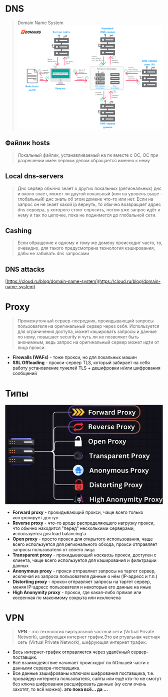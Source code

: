 # DNS
> Domain Name System
![Untitled](image-storage/Untitled%201%201.png)
## Файлик hosts
> Локальный файлик, устанавливаемый на пк вместе с ОС, ОС при разрешении имён первым делом обращается именно к нему
## Local dns-servers
> Днс сервер обычно знает о других локальных (региональных) днс и около знает, может ли другой локальный (или на уровень выше - глобальный) днс знать об этом домене что-то или нет. Если на запрос он не знает какой ip вернуть, то обычно возвращает адрес dns сервера, у которого стоит спросить, потом уже запрос идёт к нему и так по цепочке, пока не поднимется до глобальной сети.
## Cashing
> Если обращение к одному и тому же домену происходит часто, то, очевидно, для такого предусмотрена технология кэширования, дабы не забивать dns запросами
## DNS attacks
[https://cloud.ru/blog/domain-name-system](https://cloud.ru/blog/domain-name-system)
# Proxy
> Промежуточный сервер-посредник, прокидывающий запросы пользователя на оригинальный сервер через себя. 
> Используется для ограничения доступа, может кэшировать запросы и данные по нему, повышает security и чуть ли не позволяет быть анонимным, ведь запрос на оригинальный сервер может идти от лица прокси.

* **Firewalls (WAFs)** - тоже прокси, но для локальных машин
* **SSL Offloading** - прокси-сервер TLS, который забирает на себя работу установление тунелей TLS + дешифровки и/или шифрования сообщений
# Типы
![Pasted image 20241027113432](image-storage/Pasted%20image%2020241027113432.png)

* **Forward proxy** - прокидывающий прокси, чаще всего только контролирует доступ
* **Reverse proxy** - что-то вроде распределяющего нагрузку прокси, что обычно находится "перед" несколькими серверами, используется для load balancing'а
* **Open proxy** - просто прокси для открытого использования, чаще всего используется для регионального обхода, прокси отправляет запросы пользователя от своего лица
* **Transparent proxy** - прокидывающий *насквозь* прокси, доступен с клиента, чаще всего используется для кэширования и фильтрации данных
* **Anonymous proxy** - прокси отправляет запросы на таргет сервер, исключая из запроса пользователя данные о нём (IP-адресс и т.п.)
* **Distorting proxy** - прокси отправляет запросы на таргет сервер, меняя IP-адресс пользователя и некоторые его данные на иные
* **High Anonymity proxy** - прокси, где какая-либо прямая или косвенная по максимому сокрыта или исключена
# VPN
> **VPN** - это технология виртуальной частной сети (Virtual Private Network), шифрующая интернет трафик.Это ви ртуальная частная сеть (Virtual Private Network), шифрующая интернет трафик.
* Весь интернет-трафик отправляется через удалённый сервер-поставщик. 
* Всё взаимодействие начинает происходит по бОльшей части с данными сервера-поставщика. 
* Все данные зашифрованы кллючом шифрования поставщика, т.е. провайдер интернета пользователя, сайты или ещё кто-то не смогут без ключа шифрования расшифровать данные (ну если очень захотят, то всё можно).
**это пока всё... да ...**
